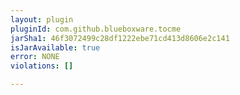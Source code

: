 ```yaml
---
layout: plugin
pluginId: com.github.blueboxware.tocme
jarSha1: 46f3072499c28df1222ebe71cd413d8606e2c141
isJarAvailable: true
error: NONE
violations: []

---
```

